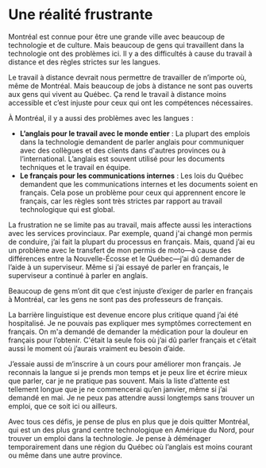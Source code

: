 # Une réalité frustrante

Montréal est connue pour être une grande ville avec beaucoup de technologie et de culture. Mais beaucoup de gens qui travaillent dans la technologie ont des problèmes ici. Il y a des difficultés à cause du travail à distance et des règles strictes sur les langues.

Le travail à distance devrait nous permettre de travailler de n’importe où, même de Montréal. Mais beaucoup de jobs à distance ne sont pas ouverts aux gens qui vivent au Québec. Ça rend le travail à distance moins accessible et c’est injuste pour ceux qui ont les compétences nécessaires.

À Montréal, il y a aussi des problèmes avec les langues :

* **L’anglais pour le travail avec le monde entier** : La plupart des emplois dans la technologie demandent de parler anglais pour communiquer avec des collègues et des clients dans d'autres provinces ou à l’international. L’anglais est souvent utilisé pour les documents techniques et le travail en équipe.  
* **Le français pour les communications internes** : Les lois du Québec demandent que les communications internes et les documents soient en français. Cela pose un problème pour ceux qui apprennent encore le français, car les règles sont très strictes par rapport au travail technologique qui est global.

La frustration ne se limite pas au travail, mais affecte aussi les interactions avec les services provinciaux. Par exemple, quand j'ai changé mon permis de conduire, j’ai fait la plupart du processus en français. Mais, quand j’ai eu un problème avec le transfert de mon permis de moto—à cause des différences entre la Nouvelle-Écosse et le Québec—j’ai dû demander de l’aide à un superviseur. Même si j’ai essayé de parler en français, le superviseur a continué à parler en anglais.

Beaucoup de gens m’ont dit que c’est injuste d’exiger de parler en français à Montréal, car les gens ne sont pas des professeurs de français.

La barrière linguistique est devenue encore plus critique quand j’ai été hospitalisé. Je ne pouvais pas expliquer mes symptômes correctement en français. On m'a demandé de demander la médication pour la douleur en français pour l’obtenir. C'était la seule fois où j’ai dû parler français et c’était aussi le moment où j’aurais vraiment eu besoin d’aide.

J’essaie aussi de m’inscrire à un cours pour améliorer mon français. Je reconnais la langue si je prends mon temps et je peux lire et écrire mieux que parler, car je ne pratique pas souvent. Mais la liste d’attente est tellement longue que je ne commencerai qu’en janvier, même si j’ai demandé en mai. Je ne peux pas attendre aussi longtemps sans trouver un emploi, que ce soit ici ou ailleurs.

Avec tous ces défis, je pense de plus en plus que je dois quitter Montréal, qui est un des plus grand centre technologique en Amérique du Nord, pour trouver un emploi dans la technologie. Je pense à déménager temporairement dans une région du Québec où l’anglais est moins courant ou même dans une autre province.

